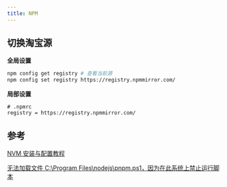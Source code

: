 ```yaml
---
title: NPM
---
```


## 切换淘宝源

**全局设置**

```bash
npm config get registry # 查看当前源
npm config set registry https://registry.npmmirror.com/
```

**局部设置**

```
# .npmrc
registry = https://registry.npmmirror.com/
```

## 参考

[NVM 安装与配置教程](https://zhuanlan.zhihu.com/p/608604094)

[无法加载文件 C:\Program Files\nodejs\pnpm.ps1，因为在此系统上禁止运行脚本](https://www.cnblogs.com/big--Bear/p/16489432.html)

